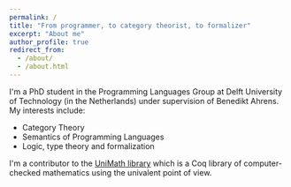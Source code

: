 ```yaml
---
permalink: /
title: "From programmer, to category theorist, to formalizer"
excerpt: "About me"
author_profile: true
redirect_from: 
  - /about/
  - /about.html
---
```


I'm a PhD student in the Programming Languages Group at Delft University of Technology (in the Netherlands) under supervision of Benedikt Ahrens.
My interests include:
- Category Theory
- Semantics of Programming Languages
- Logic, type theory and formalization

I'm a contributor to the [UniMath library](github.com/uniMath/uniMath) which is a Coq library of computer-checked mathematics using the univalent point of view. 
